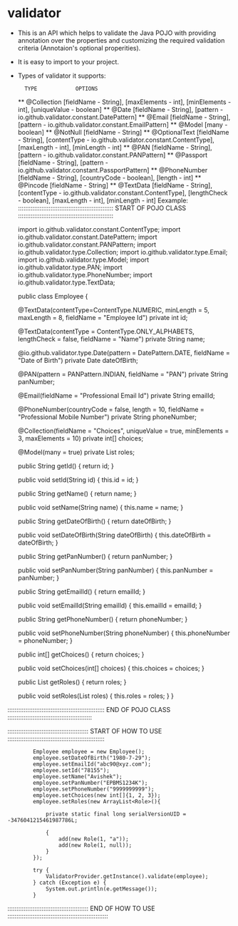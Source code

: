 # validator

- This is an API which helps to validate the Java POJO with providing annotation over the properties and customizing the
required validation criteria (Annotaion's optional properities).

- It is easy to import to your project.

- Types of validator it supports:
	
		TYPE			OPTIONS  
  ** @Collection	[fieldName - String], [maxElements - int], [minElements - int], [uniqueValue - boolean]
  ** @Date			[fieldName - String], [pattern - io.github.validator.constant.DatePattern]
  ** @Email			[fieldName - String], [pattern - io.github.validator.constant.EmailPattern]
  ** @Model			[many - boolean]
  ** @NotNull		[fieldName - String]
  ** @OptionalText	[fieldName - String], [contentType - io.github.validator.constant.ContentType], [maxLength - int], [minLength - int]
  ** @PAN			[fieldName - String], [pattern - io.github.validator.constant.PANPattern]
  ** @Passport		[fieldName - String], [pattern - io.github.validator.constant.PassportPattern]
  ** @PhoneNumber	[fieldName - String], [countryCode - boolean], [length - int]
  ** @Pincode		[fieldName - String]
  ** @TextData		[fieldName - String], [contentType - io.github.validator.constant.ContentType], [lengthCheck - boolean], [maxLength - int], [minLength - int]
  Eexample:
::::::::::::::::::::::::::::::::::::::::::::::::::::: START OF POJO CLASS :::::::::::::::::::::::::::::::::::::::::::::::::::::

	import io.github.validator.constant.ContentType;
	import io.github.validator.constant.DatePattern;
	import io.github.validator.constant.PANPattern;
	import io.github.validator.type.Collection;
	import io.github.validator.type.Email;
	import io.github.validator.type.Model;
	import io.github.validator.type.PAN;
	import io.github.validator.type.PhoneNumber;
	import io.github.validator.type.TextData;

	public class Employee {

	@TextData(contentType=ContentType.NUMERIC, minLength = 5, maxLength = 8, fieldName = "Employee Id")
	private int id;
	
	@TextData(contentType = ContentType.ONLY_ALPHABETS, lengthCheck = false, fieldName = "Name")
	private String name;
	
	@io.github.validator.type.Date(pattern = DatePattern.DATE, fieldName = "Date of Birth")
	private Date dateOfBirth;
	
	@PAN(pattern = PANPattern.INDIAN, fieldName = "PAN")
	private String panNumber;
	
	@Email(fieldName = "Professional Email Id")
	private String emailId;
	
	@PhoneNumber(countryCode = false, length = 10, fieldName = "Professional Mobile Number")
	private String phoneNumber;
	
	@Collection(fieldName = "Choices", uniqueValue = true, minElements = 3, maxElements = 10)
	private int[] choices;
	
	@Model(many = true)
	private List<Role> roles;

	public String getId() {
		return id;
	}

	public void setId(String id) {
		this.id = id;
	}

	public String getName() {
		return name;
	}

	public void setName(String name) {
		this.name = name;
	}

	public String getDateOfBirth() {
		return dateOfBirth;
	}

	public void setDateOfBirth(String dateOfBirth) {
		this.dateOfBirth = dateOfBirth;
	}

	public String getPanNumber() {
		return panNumber;
	}

	public void setPanNumber(String panNumber) {
		this.panNumber = panNumber;
	}

	public String getEmailId() {
		return emailId;
	}

	public void setEmailId(String emailId) {
		this.emailId = emailId;
	}

	public String getPhoneNumber() {
		return phoneNumber;
	}

	public void setPhoneNumber(String phoneNumber) {
		this.phoneNumber = phoneNumber;
	}
	
	public int[] getChoices() {
		return choices;
	}

	public void setChoices(int[] choices) {
		this.choices = choices;
	}
	
	public List<Role> getRoles() {
		return roles;
	}

	public void setRoles(List<Role> roles) {
		this.roles = roles;
	}
}

:::::::::::::::::::::::::::::::::::::::::::::::::::::: END OF POJO CLASS :::::::::::::::::::::::::::::::::::::::::::::::

::::::::::::::::::::::::::::::::::::::::::::: START OF HOW TO USE ::::::::::::::::::::::::::::::::::::::::::::::::::::::
			
			Employee employee = new Employee();
			employee.setDateOfBirth("1980-7-29");
			employee.setEmailId("abc90@xyz.com");
			employee.setId("78155");
			employee.setName("Avishek");
			employee.setPanNumber("EPBMS1234K");
			employee.setPhoneNumber("9999999999");
			employee.setChoices(new int[]{1, 2, 3});
			employee.setRoles(new ArrayList<Role>(){

				private static final long serialVersionUID = -3476041215461987786L;
	
				{
					add(new Role(1, "a"));
					add(new Role(1, null));
				}
			});
			
			try {
				ValidatorProvider.getInstance().validate(employee);
			} catch (Exception e) {
				System.out.println(e.getMessage());
			}
			
::::::::::::::::::::::::::::::::::::::::::::: END OF HOW TO USE ::::::::::::::::::::::::::::::::::::::::::::::::::::::::
